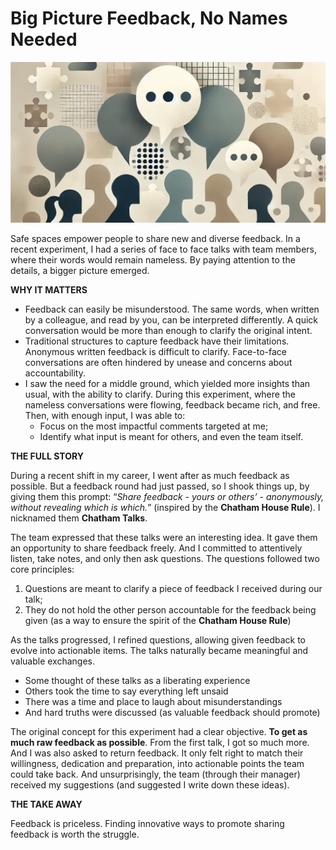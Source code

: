 # Big Picture Feedback, No Names Needed

![Silhouettes talking provide pieces of a bigger puzzle](chatham-talks-banner.webp)

Safe spaces empower people to share new and diverse feedback. In a recent experiment, I had a series of face to face talks with team members, where their words would remain nameless. By paying attention to the details, a bigger picture emerged.

**WHY IT MATTERS**

- Feedback can easily be misunderstood. The same words, when written by a colleague, and read by you, can be interpreted differently. A quick conversation would be more than enough to clarify the original intent.
- Traditional structures to capture feedback have their limitations. Anonymous written feedback is difficult to clarify. Face-to-face conversations are often hindered by unease and concerns about accountability.
- I saw the need for a middle ground, which yielded more insights than usual, with the ability to clarify. During this experiment, where the nameless conversations were flowing, feedback became rich, and free. Then, with enough input, I was able to:
    - Focus on the most impactful comments targeted at me;
    - Identify what input is meant for others, and even the team itself.

**THE FULL STORY**

During a recent shift in my career, I went after as much feedback as possible. But a feedback round had just passed, so I shook things up, by giving them this prompt: “*Share feedback - yours or others’ - anonymously, without revealing which is which.*” (inspired by the **Chatham House Rule**). I nicknamed them **Chatham Talks**.

The team expressed that these talks were an interesting idea. It gave them an opportunity to share feedback freely. And I committed to attentively listen, take notes, and only then ask questions. The questions followed two core principles:

1. Questions are meant to clarify a piece of feedback I received during our talk;
2. They do not hold the other person accountable for the feedback being given (as a way to ensure the spirit of the **Chatham House Rule**)

As the talks progressed, I refined questions, allowing given feedback to evolve into actionable items. The talks naturally became meaningful and valuable exchanges.

- Some thought of these talks as a liberating experience
- Others took the time to say everything left unsaid
- There was a time and place to laugh about misunderstandings
- And hard truths were discussed (as valuable feedback should promote)

The original concept for this experiment had a clear objective. **To get as much raw feedback as possible**. From the first talk, I got so much more. And I was also asked to return feedback. It only felt right to match their willingness, dedication and preparation, into actionable points the team could take back. And unsurprisingly, the team (through their manager) received my suggestions (and suggested I write down these ideas).

**THE TAKE AWAY**

Feedback is priceless. Finding innovative ways to promote sharing feedback is worth the struggle.